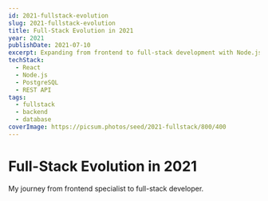 ```yaml
---
id: 2021-fullstack-evolution
slug: 2021-fullstack-evolution
title: Full-Stack Evolution in 2021
year: 2021
publishDate: 2021-07-10
excerpt: Expanding from frontend to full-stack development with Node.js and databases
techStack:
  - React
  - Node.js
  - PostgreSQL
  - REST API
tags:
  - fullstack
  - backend
  - database
coverImage: https://picsum.photos/seed/2021-fullstack/800/400
---
```


# Full-Stack Evolution in 2021

My journey from frontend specialist to full-stack developer.

